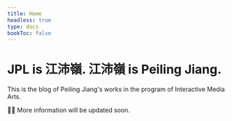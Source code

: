 ```yaml
---
title: Home
headless: true
type: docs
bookToc: false
---
```


# JPL is 江沛嶺. 江沛嶺 is Peiling Jiang.

This is the blog of Peiling Jiang's works in the program of Interactive Media Arts.

🙆‍♂️ More information will be updated soon.
